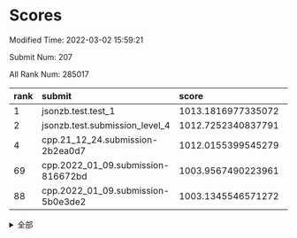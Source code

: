 # Scores

Modified Time: 2022-03-02 15:59:21

Submit Num: 207

All Rank Num: 285017

| rank |               submit               |       score        |       sigma        | pk_num |
| :--- | :--------------------------------- | :----------------- | :----------------- | :----- |
| 1    | jsonzb.test.test_1                 | 1013.1816977335072 | 0.8153785710270491 | 5503   |
| 2    | jsonzb.test.submission_level_4     | 1012.7252340837791 | 0.8127792050352233 | 5509   |
| 4    | cpp.21_12_24.submission-2b2ea0d7   | 1012.0155399545279 | 0.7884617704031778 | 5512   |
| 69   | cpp.2022_01_09.submission-816672bd | 1003.9567490223961 | 0.7136026612420872 | 5506   |
| 88   | cpp.2022_01_09.submission-5b0e3de2 | 1003.1345546571272 | 0.7130657899363064 | 5504   |


<details>
<summary>全部</summary>

| rank |                 submit                 |       score        |       sigma        | pk_num |
| :--- | :------------------------------------- | :----------------- | :----------------- | :----- |
| 1    | jsonzb.test.test_1                     | 1013.1816977335072 | 0.8153785710270491 | 5503   |
| 2    | jsonzb.test.submission_level_4         | 1012.7252340837791 | 0.8127792050352233 | 5509   |
| 3    | gobigger.level_3.submission_level_3_10 | 1012.275757727814  | 0.7812049084728527 | 5507   |
| 4    | cpp.21_12_24.submission-2b2ea0d7       | 1012.0155399545279 | 0.7884617704031778 | 5512   |
| 5    | gobigger.level_3.submission_level_3_19 | 1011.3998344230566 | 0.7632030551885988 | 5508   |
| 6    | gobigger.level_3.submission_level_3_12 | 1011.2675502452214 | 0.7802249566381944 | 5507   |
| 7    | gobigger.level_3.submission_level_3_42 | 1011.1443603840586 | 0.7573488740553469 | 5511   |
| 8    | gobigger.level_3.submission_level_3_15 | 1011.0711692590022 | 0.7643985067279546 | 5507   |
| 9    | gobigger.level_3.submission_level_3_34 | 1010.9758509814205 | 0.7677893793809369 | 5508   |
| 10   | gobigger.level_3.submission_level_3_8  | 1010.9595083130215 | 0.7783941709178961 | 5511   |
| 11   | gobigger.level_3.submission_level_3_16 | 1010.918646959973  | 0.7401743133193661 | 5509   |
| 12   | gobigger.level_3.submission_level_3_44 | 1010.8321014098094 | 0.7666332362067596 | 5508   |
| 13   | gobigger.level_3.submission_level_3_25 | 1010.810562326663  | 0.7686162961814692 | 5505   |
| 14   | gobigger.level_3.submission_level_3_7  | 1010.8079289327125 | 0.7668367829121565 | 5511   |
| 15   | gobigger.level_3.submission_level_3_28 | 1010.7632982491997 | 0.7744462233125715 | 5511   |
| 16   | gobigger.level_3.submission_level_3_5  | 1010.7551263723657 | 0.7915606405930395 | 5508   |
| 17   | gobigger.level_3.submission_level_3_33 | 1010.6865533653697 | 0.756513730800087  | 5511   |
| 18   | gobigger.level_3.submission_level_3_35 | 1010.6673555028779 | 0.7502935464404976 | 5511   |
| 19   | gobigger.level_3.submission_level_3_38 | 1010.6450782061428 | 0.7757959808613071 | 5506   |
| 20   | gobigger.level_3.submission_level_3_1  | 1010.59738687137   | 0.7519668681372089 | 5504   |
| 21   | gobigger.level_3.submission_level_3_9  | 1010.5751455302614 | 0.7722326407366528 | 5508   |
| 22   | gobigger.level_3.submission_level_3_20 | 1010.5293500207274 | 0.7714540309113197 | 5509   |
| 23   | gobigger.level_3.submission_level_3_13 | 1010.5105230602737 | 0.7696836303359716 | 5508   |
| 24   | gobigger.level_3.submission_level_3_45 | 1010.4470091641485 | 0.7698505046435162 | 5509   |
| 25   | gobigger.level_3.submission_level_3_40 | 1010.3416342350532 | 0.7632369489801604 | 5509   |
| 26   | gobigger.level_3.submission_level_3_14 | 1010.1886139203125 | 0.7382587209951974 | 5512   |
| 27   | gobigger.level_3.submission_level_3_32 | 1010.1394585304811 | 0.74916139422615   | 5507   |
| 28   | gobigger.level_3.submission_level_3_11 | 1010.061040790392  | 0.7629266682624067 | 5509   |
| 29   | gobigger.level_3.submission_level_3_39 | 1009.9899765586769 | 0.7655345220250842 | 5509   |
| 30   | gobigger.level_3.submission_level_3_48 | 1009.809688888826  | 0.7580234333343844 | 5506   |
| 31   | gobigger.level_3.submission_level_3_24 | 1009.7510813095806 | 0.7469666013617591 | 5511   |
| 32   | gobigger.level_3.submission_level_3_47 | 1009.6816157050644 | 0.7470583833107665 | 5508   |
| 33   | gobigger.level_3.submission_level_3_0  | 1009.6524616813573 | 0.7558072650097193 | 5501   |
| 34   | gobigger.level_3.submission_level_3_27 | 1009.639431238387  | 0.7547785346975955 | 5506   |
| 35   | gobigger.level_3.submission_level_3_23 | 1009.5125894360722 | 0.7539753736210254 | 5509   |
| 36   | gobigger.level_3.submission_level_3_31 | 1009.5046245860952 | 0.7387249458485208 | 5509   |
| 37   | gobigger.level_3.submission_level_3_43 | 1009.4820986094797 | 0.7436053500578087 | 5513   |
| 38   | gobigger.level_3.submission_level_3_26 | 1009.466121844965  | 0.7498346112760289 | 5511   |
| 39   | gobigger.level_3.submission_level_3_36 | 1009.3728670228819 | 0.7522763547202854 | 5511   |
| 40   | gobigger.level_3.submission_level_3_49 | 1009.3094341022752 | 0.7440234135914854 | 5508   |
| 41   | gobigger.level_3.submission_level_3_2  | 1009.2981720168327 | 0.732977766945086  | 5509   |
| 42   | gobigger.level_3.submission_level_3_41 | 1009.1993794559045 | 0.7386960441461794 | 5507   |
| 43   | gobigger.level_3.submission_level_3_30 | 1009.1529880531479 | 0.7657207942116714 | 5504   |
| 44   | gobigger.level_3.submission_level_3_29 | 1009.1290498445314 | 0.7581177482520366 | 5501   |
| 45   | gobigger.level_3.submission_level_3_22 | 1008.9961504738673 | 0.7667285385808787 | 5507   |
| 46   | gobigger.level_3.submission_level_3_18 | 1008.9890241061586 | 0.7512220079066587 | 5505   |
| 47   | gobigger.level_3.submission_level_3_3  | 1008.7365382125311 | 0.7435857660662626 | 5508   |
| 48   | gobigger.level_3.submission_level_3_37 | 1008.6818659792897 | 0.7296745643058601 | 5508   |
| 49   | gobigger.level_3.submission_level_3_4  | 1008.6542485115868 | 0.7661045555848872 | 5509   |
| 50   | gobigger.level_3.submission_level_3_46 | 1008.5631148072642 | 0.750060162798882  | 5508   |
| 51   | gobigger.level_3.submission_level_3_17 | 1008.5012730695239 | 0.7478594715344177 | 5509   |
| 52   | gobigger.level_3.submission_level_3_6  | 1008.3949211707609 | 0.7299931591457847 | 5504   |
| 53   | gobigger.level_3.submission_level_3_21 | 1008.3234848046326 | 0.7606745705095938 | 5509   |
| 54   | gobigger.level_1.submission_level_1_43 | 1005.0339559849181 | 0.7210487145650486 | 5504   |
| 55   | gobigger.level_1.submission_level_1_49 | 1004.8666022036105 | 0.7242324390888697 | 5504   |
| 56   | gobigger.level_1.submission_level_1_39 | 1004.7938878079622 | 0.7204539114673363 | 5504   |
| 57   | gobigger.level_1.submission_level_1_38 | 1004.7521205881578 | 0.7291012618632262 | 5509   |
| 58   | gobigger.level_1.submission_level_1_31 | 1004.7305033900743 | 0.7114388959466357 | 5507   |
| 59   | gobigger.level_1.submission_level_1_22 | 1004.6956976944657 | 0.7174152475057083 | 5504   |
| 60   | gobigger.level_1.submission_level_1_4  | 1004.654213450752  | 0.7166761023209384 | 5507   |
| 61   | gobigger.level_1.submission_level_1_16 | 1004.4715572002244 | 0.7323568786333828 | 5507   |
| 62   | gobigger.level_1.submission_level_1_33 | 1004.4123557406017 | 0.7014729572452216 | 5512   |
| 63   | gobigger.level_1.submission_level_1_26 | 1004.3866209379938 | 0.729974638571076  | 5506   |
| 64   | gobigger.level_1.submission_level_1_12 | 1004.3653304126649 | 0.7195506806163786 | 5508   |
| 65   | gobigger.level_1.submission_level_1_19 | 1004.3257060014541 | 0.7333486269562742 | 5503   |
| 66   | gobigger.level_1.submission_level_1_27 | 1004.180046690043  | 0.7243052333081659 | 5508   |
| 67   | gobigger.level_1.submission_level_1_5  | 1004.0639923600329 | 0.7230811760189239 | 5507   |
| 68   | gobigger.level_1.submission_level_1_18 | 1003.9795229904873 | 0.7224948641454287 | 5507   |
| 69   | cpp.2022_01_09.submission-816672bd     | 1003.9567490223961 | 0.7136026612420872 | 5506   |
| 70   | gobigger.level_1.submission_level_1_14 | 1003.9562045134018 | 0.7166791938056836 | 5504   |
| 71   | gobigger.level_1.submission_level_1_23 | 1003.8993355481093 | 0.7289966373117268 | 5507   |
| 72   | gobigger.level_1.submission_level_1_17 | 1003.8926839629869 | 0.7379670334753039 | 5506   |
| 73   | gobigger.level_1.submission_level_1_48 | 1003.8887434579109 | 0.7196421010687725 | 5507   |
| 74   | gobigger.level_1.submission_level_1_37 | 1003.885545063108  | 0.7194562674959506 | 5508   |
| 75   | gobigger.level_1.submission_level_1_11 | 1003.8461932646935 | 0.7347725605813129 | 5506   |
| 76   | gobigger.level_1.submission_level_1_47 | 1003.7803747575742 | 0.7106178343160946 | 5507   |
| 77   | gobigger.level_1.submission_level_1_20 | 1003.6998844040482 | 0.7091440031173571 | 5510   |
| 78   | gobigger.level_1.submission_level_1_24 | 1003.6986409498684 | 0.7146891935547428 | 5511   |
| 79   | gobigger.level_1.submission_level_1_13 | 1003.6527257049001 | 0.7176354897050413 | 5507   |
| 80   | gobigger.level_1.submission_level_1_46 | 1003.6224440267825 | 0.7155026141330276 | 5509   |
| 81   | gobigger.level_1.submission_level_1_8  | 1003.5144916733747 | 0.7092501935217024 | 5505   |
| 82   | gobigger.level_1.submission_level_1_30 | 1003.5120312202831 | 0.7194136942255036 | 5508   |
| 83   | gobigger.level_1.submission_level_1_0  | 1003.3702979871931 | 0.7145849562287079 | 5508   |
| 84   | gobigger.level_1.submission_level_1_7  | 1003.369527327901  | 0.7175241149861933 | 5509   |
| 85   | gobigger.level_1.submission_level_1_10 | 1003.3227121094144 | 0.7197321206396334 | 5509   |
| 86   | gobigger.level_1.submission_level_1_32 | 1003.1894164328072 | 0.7096759037798354 | 5506   |
| 87   | gobigger.level_1.submission_level_1_15 | 1003.1466569913927 | 0.711863352616067  | 5505   |
| 88   | cpp.2022_01_09.submission-5b0e3de2     | 1003.1345546571272 | 0.7130657899363064 | 5504   |
| 89   | gobigger.level_1.submission_level_1_44 | 1003.0409846439658 | 0.719223171763259  | 5508   |
| 90   | gobigger.level_1.submission_level_1_28 | 1003.003533684278  | 0.7146606858505005 | 5506   |
| 91   | gobigger.level_1.submission_level_1_2  | 1002.9850400536022 | 0.7213474098069987 | 5506   |
| 92   | gobigger.level_1.submission_level_1_9  | 1002.9173477901303 | 0.7171361081240197 | 5502   |
| 93   | gobigger.level_1.submission_level_1_1  | 1002.8985703883856 | 0.7212731294722687 | 5513   |
| 94   | gobigger.level_1.submission_level_1_25 | 1002.8891411903951 | 0.708772968418417  | 5513   |
| 95   | gobigger.level_1.submission_level_1_6  | 1002.8651496802659 | 0.7136485464683494 | 5504   |
| 96   | gobigger.level_1.submission_level_1_36 | 1002.837855791085  | 0.707719784157299  | 5507   |
| 97   | gobigger.level_1.submission_level_1_45 | 1002.8364651277159 | 0.7206089499053805 | 5508   |
| 98   | gobigger.level_1.submission_level_1_40 | 1002.7534705047364 | 0.717960108261087  | 5511   |
| 99   | gobigger.level_1.submission_level_1_42 | 1002.4404419082317 | 0.7180002736159304 | 5509   |
| 100  | gobigger.level_1.submission_level_1_21 | 1002.4332764772387 | 0.7215300286761763 | 5505   |
| 101  | gobigger.level_1.submission_level_1_29 | 1002.3438373159188 | 0.7199321369290292 | 5507   |
| 102  | gobigger.level_1.submission_level_1_35 | 1002.3105127646373 | 0.7135573657741674 | 5504   |
| 103  | gobigger.level_1.submission_level_1_34 | 1002.1267288221482 | 0.7084935100345863 | 5507   |
| 104  | gobigger.level_1.submission_level_1_3  | 1002.0539215922424 | 0.7238743834816334 | 5507   |
| 105  | gobigger.level_1.submission_level_1_41 | 1001.9144361400464 | 0.7069453382697211 | 5509   |
| 106  | gobigger.random.submission_random_39   | 998.3497541795666  | 0.7028346242059036 | 5506   |
| 107  | gobigger.random.submission_random_13   | 997.0790261181329  | 0.7125884077176795 | 5509   |
| 108  | gobigger.random.submission_random_12   | 996.8220559319432  | 0.7074817419096846 | 5512   |
| 109  | gobigger.random.submission_random_18   | 996.7194789905852  | 0.7059548993459321 | 5506   |
| 110  | gobigger.random.submission_random_43   | 996.7181431597091  | 0.7068008339329234 | 5504   |
| 111  | gobigger.random.submission_random_34   | 996.7155987177134  | 0.7064052769373405 | 5509   |
| 112  | gobigger.random.submission_random_40   | 996.6990312483849  | 0.712665163165494  | 5510   |
| 113  | gobigger.random.submission_random_45   | 996.4811636592848  | 0.7141599551601601 | 5509   |
| 114  | gobigger.random.submission_random_29   | 996.4591831185472  | 0.7093033101947466 | 5510   |
| 115  | gobigger.random.submission_random_19   | 996.4495802897102  | 0.7045092499074842 | 5506   |
| 116  | gobigger.random.submission_random_0    | 996.4332714479162  | 0.712430819610125  | 5508   |
| 117  | gobigger.random.submission_random_44   | 996.4201913359144  | 0.7165759143083702 | 5510   |
| 118  | gobigger.random.submission_random_22   | 996.3520165364353  | 0.71698029224283   | 5503   |
| 119  | gobigger.random.submission_random_10   | 996.3224530461961  | 0.7188945986871403 | 5504   |
| 120  | gobigger.random.submission_random_24   | 996.3005688030196  | 0.7139832709970991 | 5511   |
| 121  | gobigger.random.submission_random_9    | 996.2865688639176  | 0.7278990807840204 | 5506   |
| 122  | gobigger.random.submission_random_15   | 996.2703718415914  | 0.7189217903582572 | 5503   |
| 123  | gobigger.random.submission_random_5    | 996.2671959197592  | 0.708151595786263  | 5505   |
| 124  | gobigger.random.submission_random_11   | 996.183770900116   | 0.7032880815542906 | 5506   |
| 125  | gobigger.random.submission_random_33   | 996.1391135789788  | 0.720033448894878  | 5507   |
| 126  | gobigger.random.submission_random_17   | 996.0643812119432  | 0.7071736017530836 | 5506   |
| 127  | gobigger.random.submission_random_31   | 996.0223670601567  | 0.7124750054685819 | 5504   |
| 128  | gobigger.random.submission_random_4    | 995.9701646462888  | 0.7188602306739053 | 5508   |
| 129  | gobigger.random.submission_random_48   | 995.9052487425968  | 0.7191420409940763 | 5507   |
| 130  | gobigger.random.submission_random_36   | 995.8560284902359  | 0.7084584242993981 | 5504   |
| 131  | gobigger.random.submission_random_49   | 995.8446818031849  | 0.7185402233718575 | 5507   |
| 132  | gobigger.random.submission_random_37   | 995.8434787990102  | 0.7135909969170158 | 5506   |
| 133  | gobigger.random.submission_random_16   | 995.8403312077221  | 0.7092922870926799 | 5508   |
| 134  | gobigger.random.submission_random_46   | 995.7644473908924  | 0.7141586207128311 | 5510   |
| 135  | gobigger.random.submission_random_30   | 995.7522924025683  | 0.7147617813533105 | 5513   |
| 136  | gobigger.random.submission_random_8    | 995.615491059287   | 0.7137744939807618 | 5509   |
| 137  | gobigger.random.submission_random_7    | 995.5331174863202  | 0.7053805211711855 | 5503   |
| 138  | gobigger.random.submission_random_26   | 995.5252506407005  | 0.7091878607743284 | 5505   |
| 139  | gobigger.random.submission_random_2    | 995.5195761925849  | 0.7053406783407284 | 5509   |
| 140  | gobigger.random.submission_random_3    | 995.4823360288319  | 0.6998678312544689 | 5509   |
| 141  | gobigger.level_2.submission_level_2_24 | 995.4758699611593  | 0.7272788256364581 | 5508   |
| 142  | gobigger.random.submission_random_38   | 995.4649145246923  | 0.7128775541709318 | 5505   |
| 143  | gobigger.random.submission_random_28   | 995.4439615045444  | 0.7025678127181229 | 5500   |
| 144  | gobigger.random.submission_random_20   | 995.3603250657878  | 0.7131957770455154 | 5507   |
| 145  | gobigger.random.submission_random_47   | 995.3585631213449  | 0.7083521587686052 | 5506   |
| 146  | gobigger.random.submission_random_14   | 995.3535999160712  | 0.6994899048960742 | 5508   |
| 147  | gobigger.random.submission_random_41   | 995.313523846412   | 0.6988421951029085 | 5503   |
| 148  | gobigger.random.submission_random_25   | 995.2997775251309  | 0.7040583010047101 | 5508   |
| 149  | gobigger.random.submission_random_42   | 995.2398682285345  | 0.7181729260745795 | 5509   |
| 150  | gobigger.random.submission_random_32   | 995.1176356870944  | 0.716496805641589  | 5511   |
| 151  | gobigger.random.submission_random_6    | 995.0309814601935  | 0.7185681631005221 | 5510   |
| 152  | gobigger.random.submission_random_27   | 995.0162717276372  | 0.7056162709333577 | 5511   |
| 153  | gobigger.random.submission_random_23   | 994.8161565464187  | 0.7156136277600591 | 5507   |
| 154  | gobigger.random.submission_random_1    | 994.6600588895109  | 0.7223383371524617 | 5511   |
| 155  | gobigger.random.submission_random_21   | 994.5891928400762  | 0.7228337940117081 | 5502   |
| 156  | gobigger.random.submission_random_35   | 994.2483878140027  | 0.7424081919013303 | 5511   |
| 157  | gobigger.level_2.submission_level_2_23 | 993.5551823098968  | 0.7392497072122267 | 5510   |
| 158  | gobigger.level_2.submission_level_2_21 | 993.2067482345293  | 0.7436669837764589 | 5508   |
| 159  | gobigger.level_2.submission_level_2_19 | 993.2008848638391  | 0.7441393440681312 | 5507   |
| 160  | gobigger.level_2.submission_level_2_6  | 992.9050284907966  | 0.7434247860741462 | 5506   |
| 161  | gobigger.level_2.submission_level_2_20 | 992.8347067518506  | 0.7440706833576259 | 5511   |
| 162  | gobigger.level_2.submission_level_2_11 | 992.7427377106002  | 0.7317464765488816 | 5506   |
| 163  | gobigger.level_2.submission_level_2_18 | 992.6913436972799  | 0.7282204219260134 | 5508   |
| 164  | gobigger.level_2.submission_level_2_10 | 992.6024807851827  | 0.7357593089197088 | 5510   |
| 165  | gobigger.level_2.submission_level_2_41 | 992.6017587862178  | 0.7508282437101814 | 5506   |
| 166  | gobigger.level_2.submission_level_2_27 | 992.5794306751952  | 0.7442697924447027 | 5511   |
| 167  | gobigger.level_2.submission_level_2_17 | 992.4983126795399  | 0.7560863750064383 | 5507   |
| 168  | gobigger.level_2.submission_level_2_2  | 992.4217688223367  | 0.7304806059113189 | 5511   |
| 169  | gobigger.level_2.submission_level_2_8  | 992.3711072211597  | 0.731158224634296  | 5507   |
| 170  | gobigger.level_2.submission_level_2_0  | 992.3655686914024  | 0.755954774778362  | 5510   |
| 171  | gobigger.level_2.submission_level_2_25 | 992.3259049119727  | 0.7709129901343695 | 5509   |
| 172  | gobigger.level_2.submission_level_2_12 | 992.3146155895992  | 0.754776631516572  | 5502   |
| 173  | gobigger.level_2.submission_level_2_49 | 992.3001866529063  | 0.7507672281732517 | 5507   |
| 174  | gobigger.level_2.submission_level_2_32 | 992.2416162565042  | 0.7580591236362136 | 5503   |
| 175  | gobigger.level_2.submission_level_2_29 | 992.1942817036442  | 0.7333757595737265 | 5509   |
| 176  | gobigger.level_2.submission_level_2_47 | 992.178156951352   | 0.7276135007133082 | 5507   |
| 177  | gobigger.level_2.submission_level_2_3  | 992.1710008403767  | 0.7353124450348314 | 5510   |
| 178  | gobigger.level_2.submission_level_2_37 | 992.1387358716584  | 0.7489717794698195 | 5505   |
| 179  | gobigger.level_2.submission_level_2_45 | 992.0951559998157  | 0.7624944019980299 | 5508   |
| 180  | gobigger.level_2.submission_level_2_7  | 992.0691556940703  | 0.7491293010590503 | 5509   |
| 181  | gobigger.level_2.submission_level_2_30 | 992.0278640857347  | 0.7313197511293247 | 5506   |
| 182  | gobigger.level_2.submission_level_2_48 | 991.99763658152    | 0.7322816663918047 | 5506   |
| 183  | gobigger.level_2.submission_level_2_4  | 991.9327289573367  | 0.7549485517334438 | 5511   |
| 184  | gobigger.level_2.submission_level_2_15 | 991.8615362981578  | 0.7285681320596346 | 5509   |
| 185  | gobigger.level_2.submission_level_2_35 | 991.836153805742   | 0.7524324468413297 | 5507   |
| 186  | gobigger.level_2.submission_level_2_22 | 991.7903860667034  | 0.7462593002284937 | 5505   |
| 187  | gobigger.level_2.submission_level_2_36 | 991.7262217556473  | 0.7572762482237198 | 5509   |
| 188  | gobigger.level_2.submission_level_2_9  | 991.6151705172495  | 0.7429163180781186 | 5509   |
| 189  | gobigger.level_2.submission_level_2_33 | 991.4040748487829  | 0.7565076384716412 | 5507   |
| 190  | gobigger.level_2.submission_level_2_34 | 991.3686909584413  | 0.7690063943646969 | 5513   |
| 191  | gobigger.level_2.submission_level_2_42 | 991.365471531213   | 0.7416461490719004 | 5508   |
| 192  | gobigger.level_2.submission_level_2_40 | 991.3643474801675  | 0.7612798859155799 | 5511   |
| 193  | gobigger.level_2.submission_level_2_46 | 991.3257701773477  | 0.7693407041741236 | 5511   |
| 194  | gobigger.level_2.submission_level_2_1  | 991.2667259546978  | 0.7618897294854124 | 5505   |
| 195  | gobigger.level_2.submission_level_2_13 | 991.2012439128679  | 0.7418779189431983 | 5507   |
| 196  | gobigger.level_2.submission_level_2_28 | 991.1875216286957  | 0.7474943219689686 | 5506   |
| 197  | gobigger.level_2.submission_level_2_38 | 991.1349520809406  | 0.7561303675639278 | 5507   |
| 198  | gobigger.level_2.submission_level_2_5  | 991.0470309665795  | 0.7448661529505952 | 5511   |
| 199  | gobigger.level_2.submission_level_2_14 | 990.8528776130172  | 0.759631365040077  | 5508   |
| 200  | gobigger.level_2.submission_level_2_44 | 990.7067419166749  | 0.7891529442512372 | 5506   |
| 201  | gobigger.level_2.submission_level_2_39 | 990.4957054894519  | 0.759553283532931  | 5512   |
| 202  | gobigger.level_2.submission_level_2_16 | 990.4761284129341  | 0.744307918376406  | 5508   |
| 203  | gobigger.level_2.submission_level_2_31 | 990.4413368337471  | 0.7558038761810768 | 5504   |
| 204  | gobigger.level_2.submission_level_2_26 | 990.3047616856438  | 0.7619102342562132 | 5507   |
| 205  | gobigger.level_2.submission_level_2_43 | 990.1010080453868  | 0.756742075705308  | 5510   |
| 206  | gobigger.none.submission_none_0        | 976.9776501743372  | 1.323122415490793  | 5509   |
| 207  | gobigger.none.submission_none_1        | 975.3831038617006  | 1.5375382912938702 | 5510   |

</details>